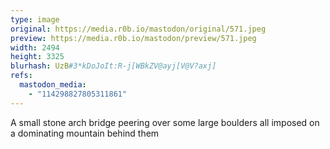 ```yaml
---
type: image
original: https://media.r0b.io/mastodon/original/571.jpeg
preview: https://media.r0b.io/mastodon/preview/571.jpeg
width: 2494
height: 3325
blurhash: UzB#3*kDoJoIt:R-j[WBkZV@ayj[V@V?axj]
refs:
  mastodon_media:
    - "114298827805311861"
---
```


A small stone arch bridge peering over some large boulders all imposed on a dominating mountain behind them
